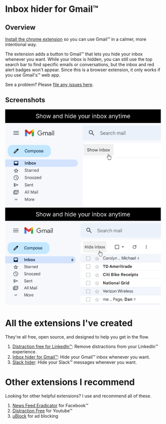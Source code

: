 # Inbox hider for Gmail™
## Overview
 [Install the chrome extension](https://chrome.google.com/webstore/detail/gmail-inbox-hider/koobmglbcddgeoopgphanmhjppfaehaa?hl=en) so you can use Gmail™ in a calmer, more intentional way. 
 
 The extension adds a button to Gmail™ that lets you hide your inbox whenever you want. While your inbox is hidden, you can still use the top search bar to find specific emails or conversations, but the inbox and red alert badges won't appear. Since this is a browser extension, it only works if you use Gmail's™ web app.
 
See a problem? Please [file any issues here](https://github.com/mthurmond/inbox-hider-for-gmail/issues). 

 ## Screenshots
 ![Inbox is hidden](/chrome-store/inbox-hidden.png)
 ![Inbox is showing](/chrome-store/inbox-showing.png)

# All the extensions I've created
They're all free, open source, and designed to help you get in the flow.

1. [Distraction free for LinkedIn™](https://github.com/mthurmond/distraction-free-for-linkedin): Remove distractions from your LinkedIn™ experience.
2. [Inbox hider for Gmail™](https://github.com/mthurmond/inbox-hider-for-gmail): Hide your Gmail™ inbox whenever you want.
3. [Slack hider](https://github.com/mthurmond/slack-hider): Hide your Slack™ messages whenever you want.

# Other extensions I recommend
Looking for other helpful extensions? I use and recommend all of these. 

1. [News Feed Eradicator](https://github.com/jordwest/news-feed-eradicator) for Facebook™
2. [Distraction Free](https://chrome.google.com/webstore/detail/df-tube-distraction-free/mjdepdfccjgcndkmemponafgioodelna?hl=en) for Youtube™
3. [uBlock](https://github.com/gorhill/uBlock) for ad blocking 